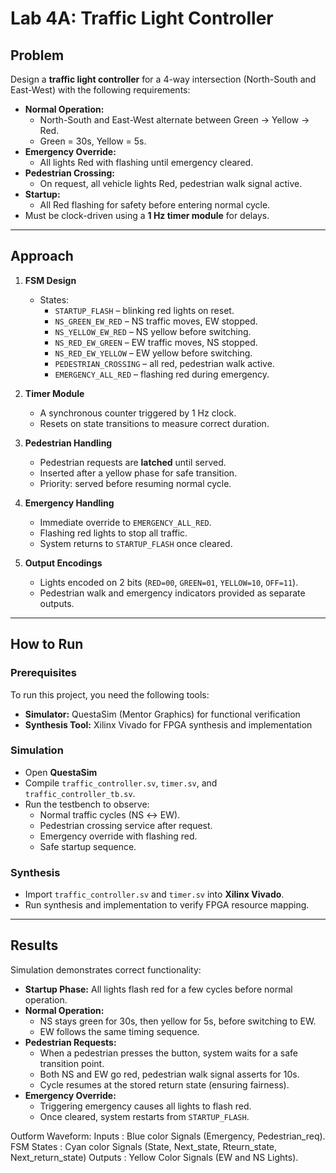 # Lab 4A: Traffic Light Controller

## Problem
Design a **traffic light controller** for a 4-way intersection (North-South and East-West) with the following requirements:  
- **Normal Operation:**  
  - North-South and East-West alternate between Green → Yellow → Red.  
  - Green = 30s, Yellow = 5s.  
- **Emergency Override:**  
  - All lights Red with flashing until emergency cleared.  
- **Pedestrian Crossing:**  
  - On request, all vehicle lights Red, pedestrian walk signal active.  
- **Startup:**  
  - All Red flashing for safety before entering normal cycle.  
- Must be clock-driven using a **1 Hz timer module** for delays.  

---

## Approach
1. **FSM Design**  
   - States:  
     - `STARTUP_FLASH` – blinking red lights on reset.  
     - `NS_GREEN_EW_RED` – NS traffic moves, EW stopped.  
     - `NS_YELLOW_EW_RED` – NS yellow before switching.  
     - `NS_RED_EW_GREEN` – EW traffic moves, NS stopped.  
     - `NS_RED_EW_YELLOW` – EW yellow before switching.  
     - `PEDESTRIAN_CROSSING` – all red, pedestrian walk active.  
     - `EMERGENCY_ALL_RED` – flashing red during emergency.  

2. **Timer Module**  
   - A synchronous counter triggered by 1 Hz clock.  
   - Resets on state transitions to measure correct duration.  

3. **Pedestrian Handling**  
   - Pedestrian requests are **latched** until served.  
   - Inserted after a yellow phase for safe transition.  
   - Priority: served before resuming normal cycle.  

4. **Emergency Handling**  
   - Immediate override to `EMERGENCY_ALL_RED`.  
   - Flashing red lights to stop all traffic.  
   - System returns to `STARTUP_FLASH` once cleared.  

5. **Output Encodings**  
   - Lights encoded on 2 bits (`RED=00`, `GREEN=01`, `YELLOW=10`, `OFF=11`).  
   - Pedestrian walk and emergency indicators provided as separate outputs.  

---

## How to Run

### Prerequisites
To run this project, you need the following tools:

- **Simulator:** QuestaSim (Mentor Graphics) for functional verification  
- **Synthesis Tool:** Xilinx Vivado for FPGA synthesis and implementation  

### Simulation
- Open **QuestaSim**  
- Compile `traffic_controller.sv`, `timer.sv`, and `traffic_controller_tb.sv`.  
- Run the testbench to observe:  
  - Normal traffic cycles (NS ↔ EW).  
  - Pedestrian crossing service after request.  
  - Emergency override with flashing red.  
  - Safe startup sequence.  

### Synthesis
- Import `traffic_controller.sv` and `timer.sv` into **Xilinx Vivado**.  
- Run synthesis and implementation to verify FPGA resource mapping.  

---

## Results
Simulation demonstrates correct functionality:  

- **Startup Phase:** All lights flash red for a few cycles before normal operation.  
- **Normal Operation:**  
  - NS stays green for 30s, then yellow for 5s, before switching to EW.  
  - EW follows the same timing sequence.  
- **Pedestrian Requests:**  
  - When a pedestrian presses the button, system waits for a safe transition point.  
  - Both NS and EW go red, pedestrian walk signal asserts for 10s.  
  - Cycle resumes at the stored return state (ensuring fairness).  
- **Emergency Override:**  
  - Triggering emergency causes all lights to flash red.  
  - Once cleared, system restarts from `STARTUP_FLASH`.  

Outform Waveform:
	Inputs : Blue color Signals (Emergency, Pedestrian_req).
	FSM States : Cyan color Signals (State, Next_state, Rteurn_state, Next_return_state)
	Outputs : Yellow Color Signals (EW and NS Lights).

